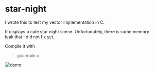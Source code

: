 # star-night
I wrote this to test my vector implementation in C.

It displays a cute star night scene. Unfortunately, there is some memory leak that I did not fix yet.

Compile it with 

> gcc main.c

![](/images/gemo.gif "demo")